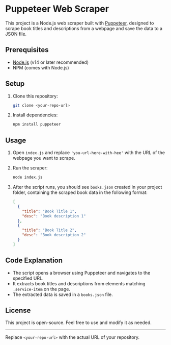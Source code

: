 
# Puppeteer Web Scraper

This project is a Node.js web scraper built with [Puppeteer](https://pptr.dev/), designed to scrape book titles and descriptions from a webpage and save the data to a JSON file.

## Prerequisites

- [Node.js](https://nodejs.org/) (v14 or later recommended)
- NPM (comes with Node.js)

## Setup

1. Clone this repository:
   ```bash
   git clone <your-repo-url>
   ```

2. Install dependencies:
   ```bash
   npm install puppeteer
   ```

## Usage

1. Open `index.js` and replace `'you-url-here-with-hee'` with the URL of the webpage you want to scrape.

2. Run the scraper:
   ```bash
   node index.js
   ```

3. After the script runs, you should see `books.json` created in your project folder, containing the scraped book data in the following format:

   ```json
   [
     {
       "title": "Book Title 1",
       "desc": "Book description 1"
     },
     {
       "title": "Book Title 2",
       "desc": "Book description 2"
     }
   ]
   ```

## Code Explanation

- The script opens a browser using Puppeteer and navigates to the specified URL.
- It extracts book titles and descriptions from elements matching `.service-item` on the page.
- The extracted data is saved in a `books.json` file.

## License

This project is open-source. Feel free to use and modify it as needed.

--- 

Replace `<your-repo-url>` with the actual URL of your repository.
